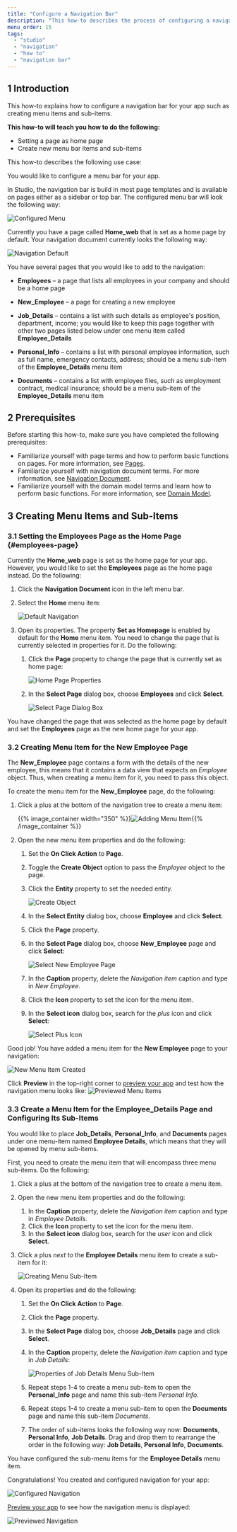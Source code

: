 ```yaml
---
title: "Configure a Navigation Bar"
description: "This how-to describes the process of configuring a navigation bar in Mendix Studio."
menu_order: 15
tags:
  - "studio"
  - "navigation"
  - "how to"
  - "navigation bar"
---
```


## 1 Introduction

This how-to explains how to configure a navigation bar for your app such as creating menu items and sub-items.

**This how-to will teach you how to do the following:**

* Setting a page as home page
* Create new menu bar items and sub-items

This how-to describes the following use case:

You would like to configure a menu bar for your app.

In Studio, the navigation bar is build in most page templates and is available on pages either as a sidebar or top bar. The configured menu bar will look the following way:

![Configured Menu](attachments/navigation-how-to-configure/navigation-previewed.png)

Currently you have a page called **Home_web** that is set as a home page by default. Your navigation document currently looks the following way:

![Navigation Default](attachments/navigation-how-to-configure/navigation-default.png)

You have several pages that you would like to add to the navigation:

* **Employees** – a page that lists all employees in your company and should be a home page

* **New_Employee** – a page for creating a new employee

* **Job_Details** – contains a list with such details as employee's position, department, income; you would like to keep this page together with other two pages listed below under one menu item called  **Employee_Details**

* **Personal_Info** – contains a list with personal employee information, such as full name, emergency contacts, address; should be a menu sub-item of the **Employee_Details** menu item

* **Documents** – contains a list with employee files, such as employment contract, medical insurance; should be a menu sub-item of the **Employee_Details** menu item

## 2 Prerequisites

Before starting this how-to, make sure you have completed the following prerequisites:

* Familiarize yourself with page terms and how to perform basic functions on pages. For more information, see [Pages](/studio8/page-editor).
* Familiarize yourself with navigation document terms. For more information, see [Navigation Document](/studio8/navigation).
* Familiarize yourself with the domain model terms and learn how to perform basic functions. For more information, see [Domain Model](/studio8/domain-models).

## 3 Creating Menu Items and Sub-Items

### 3.1 Setting the Employees Page as the Home Page {#employees-page}

Currently the **Home_web** page is set as the home page for your app. However, you would like to set the **Employees** page as the home page instead. Do the following:

1. Click the **Navigation Document** icon in the left menu bar.

2. Select the **Home** menu item:

    ![Default Navigation](attachments/navigation-how-to-configure/navigation-default.png)

3. Open its properties. The property **Set as Homepage** is enabled by default for the **Home** menu item. You need to change the page that is currently selected in properties for it. Do the following:

    1.  Click the **Page** property to change the page that is currently set as home page:

        ![Home Page Properties](attachments/navigation-how-to-configure/home-page-properties.png)

    3. In the **Select Page** dialog box, choose **Employees** and click **Select**.

        ![Select Page Dialog Box](attachments/navigation-how-to-configure/select-page-dialog.png)

You have changed the page that was selected as the home page by default and set the **Employees** page as the new home page for your app.

### 3.2 Creating Menu Item for the New Employee Page

The **New_Employee** page contains a form with the details of the new employee, this means that it contains a data view that expects an *Employee* object. Thus, when creating a menu item for it, you need to pass this object.

To create the menu item for the **New_Employee** page, do the following:

1. Click a plus at the bottom of the navigation tree to create a menu item:

    {{% image_container width="350" %}}![Adding Menu Item](attachments/navigation-how-to-configure/adding-menu-item.png){{% /image_container %}}

2. Open the new menu item properties and do the following:

    1.  Set the **On Click Action** to **Page**.

    2. Toggle the **Create Object** option to pass the *Employee* object to the page.

    3. Click the **Entity** property to set the needed entity.

        ![Create Object](attachments/navigation-how-to-configure/create-object.png)

    4. In the **Select Entity** dialog box, choose **Employee** and click **Select**.

    5. Click the **Page** property.

    6. In the **Select Page** dialog box, choose **New_Employee** page and click **Select**:

         ![Select New Employee Page](attachments/navigation-how-to-configure/select-new-employee-page.png)

    7. In the **Caption** property, delete the *Navigation item* caption and type in *New Employee*.

    8. Click the **Icon** property to set the icon for the menu item.

    9. In the **Select icon** dialog box, search for the *plus* icon and click **Select**:

         ![Select Plus Icon](attachments/navigation-how-to-configure/plus-icon.png)

Good job! You have added a menu item for the **New Employee** page to your navigation:

![New Menu Item Created](attachments/navigation-how-to-configure/new-menu-item-created.png)

Click **Preview** in the top-right corner to [preview your app](/studio8/publishing-app) and test how the navigation menu looks like: ![Previewed Menu Items](attachments/navigation-how-to-configure/previewed-menu-items.png)

### 3.3 Create a Menu Item for the Employee_Details Page and Configuring Its Sub-Items

You would like to place **Job_Details**, **Personal_Info**, and **Documents** pages under one menu-item named **Employee Details**, which means that they will be opened by menu sub-items.

First, you need to create the menu item that will encompass three menu sub-items. Do the following:

1. Click a plus at the bottom of the navigation tree to create a menu item.

2. Open the new menu item properties and do the following:

    1. In the **Caption** property, delete the *Navigation item* caption and type in *Employee Details*.
    2. Click the **Icon** property to set the icon for the menu item.
    3. In the **Select icon** dialog box, search for the *user* icon and click **Select**.

3. Click a plus *next to* the **Employee Details** menu item to create a sub-item for it:

    ![Creating Menu Sub-Item](attachments/navigation-how-to-configure/creating-menu-sub-item.png)

4. Open its properties and do the following:

    1. Set the **On Click Action** to **Page**.

    2. Click the **Page** property.

    3. In the **Select Page** dialog box, choose **Job_Details** page and click **Select**.

    4. In the **Caption** property, delete the *Navigation item* caption and type in *Job Details*:

        ![Properties of Job Details Menu Sub-Item](attachments/navigation-how-to-configure/job-details-menu-item-properties.png)

    5. Repeat steps 1-4 to create a menu sub-item to open the **Personal_Info** page and name this sub-item *Personal Info*.

    6. Repeat steps 1-4 to create a menu sub-item to open the **Documents** page and name this sub-item *Documents*.

    7. The order of sub-items looks the following way now: **Documents**, **Personal Info**, **Job Details**. Drag and drop them to rearrange the order in the following way: **Job Details**, **Personal Info**, **Documents**.

You have configured the sub-menu items for the **Employee Details** menu item.

Congratulations! You created and configured navigation for your app:

![Configured Navigation](attachments/navigation-how-to-configure/configured-navigation.png)

[Preview your app](/studio8/publishing-app) to see how the navigation menu is displayed:

![Previewed Navigation](attachments/navigation-how-to-configure/navigation-previewed.png)

